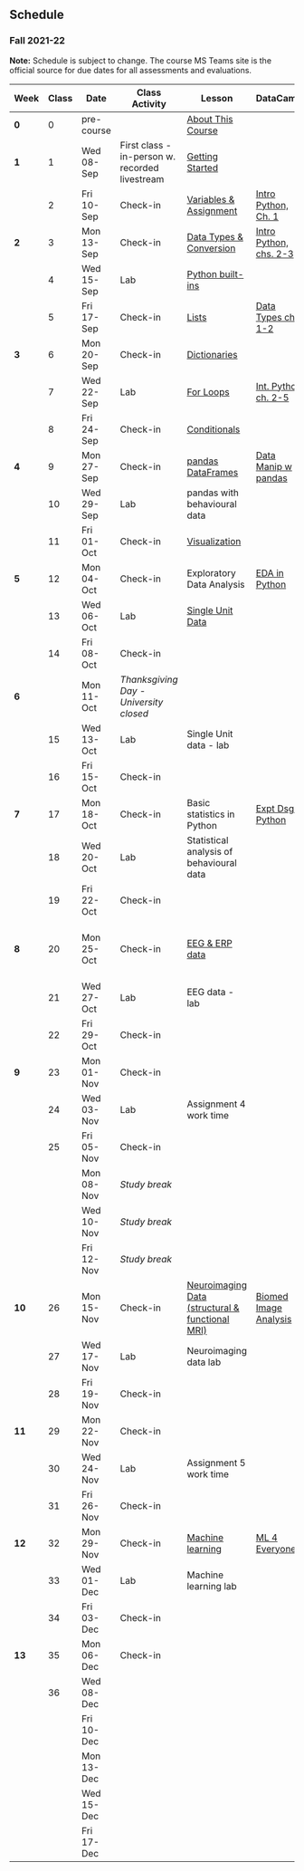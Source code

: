 ## Schedule
### Fall 2021-22

**Note:** Schedule is subject to change. The course MS Teams site is the official source for due dates for all assessments and evaluations.

| Week   | Class | Date       | Class Activity                                 | Lesson                                                                                                                      | DataCamp                                                                                       | Work Due                                     |
|--------|-------|------------|------------------------------------------------|-----------------------------------------------------------------------------------------------------------------------------|------------------------------------------------------------------------------------------------|----------------------------------------------|
| **0**  | 0     | pre-course |                                                | [About This Course](https://dalpsychneuro.github.io/NESC_3505_textbook/1/why.html)                                          |                                                                                                |                                              |
| **1**  | 1     | Wed 08-Sep | First class - in-person w. recorded livestream | [Getting Started](https://dalpsychneuro.github.io/NESC_3505_textbook/2/learning_objectives.html)                            |                                                                                                |                                              |
|        | 2     | Fri 10-Sep | Check-in                                       | [Variables & Assignment](https://dalpsychneuro.github.io/NESC_3505_textbook/3/variables-and-assignment.html)                | [Intro Python, Ch. 1](https://learn.datacamp.com/courses/intro-to-python-for-data-science)     | [Assignment 1](https://dalpsychneuro.github.io/NESC_3505/Assignments/Assignment_1/Assignment_1) |
| **2**  | 3     | Mon 13-Sep | Check-in                                       | [Data Types & Conversion](https://dalpsychneuro.github.io/NESC_3505_textbook/3/types-conversion.html)                       | [Intro Python, chs. 2-3](https://learn.datacamp.com/courses/intro-to-python-for-data-science)  | [Self-Assessment 1](https://teams.microsoft.com/l/team/19%3afOKN1_xuQyIMPzmwXZudRDqVkM74a4OXTgKDyg42wKY1%40thread.tacv2/conversations?groupId=feaf7f03-2edc-4f19-9351-a759cb86873f&tenantId=60b81999-0b7f-412d-92a3-e17d8ae9e3e0)                           |
|        | 4     | Wed 15-Sep | Lab                                            | [Python built-ins](https://dalpsychneuro.github.io/NESC_3505_textbook/3/built-in.html)                                      |                                                                                                |                                              |
|        | 5     | Fri 17-Sep | Check-in                                       | [Lists](https://dalpsychneuro.github.io/NESC_3505_textbook/3/lists.html)                                                    | [Data Types ch. 1-2](https://learn.datacamp.com/courses/data-types-for-data-science-in-python) |                                              |
| **3**  | 6     | Mon 20-Sep | Check-in                                       | [Dictionaries](https://dalpsychneuro.github.io/NESC_3505_textbook/3/dictionaries.html)                                      |                                                                                                | Assignment 2                                 |
|        | 7     | Wed 22-Sep | Lab                                            | [For Loops](https://dalpsychneuro.github.io/NESC_3505_textbook/3/for-loops.html)                                            | [Int. Python ch. 2-5](https://learn.datacamp.com/courses/intermediate-python)                  |                                              |
|        | 8     | Fri 24-Sep | Check-in                                       | [Conditionals](https://dalpsychneuro.github.io/NESC_3505_textbook/3/conditionals.html)                                      |                                                                                                |                                              |
| **4**  | 9     | Mon 27-Sep | Check-in                                       | [pandas DataFrames](https://dalpsychneuro.github.io/NESC_3505_textbook/3/pandas-dataframes.html)                            | [Data Manip w pandas](https://learn.datacamp.com/courses/data-manipulation-with-pandas)        | [Self-Assessment 2](https://teams.microsoft.com/l/team/19%3afOKN1_xuQyIMPzmwXZudRDqVkM74a4OXTgKDyg42wKY1%40thread.tacv2/conversations?groupId=feaf7f03-2edc-4f19-9351-a759cb86873f&tenantId=60b81999-0b7f-412d-92a3-e17d8ae9e3e0)                            |
|        | 10    | Wed 29-Sep | Lab                                            | pandas with behavioural data                                                                                                |                                                                                                |                                              |
|        | 11    | Fri 01-Oct | Check-in                                       | [Visualization](https://dalpsychneuro.github.io/NESC_3505_textbook/visualization/introduction.html)                         |                                                                                                | Demo 1                                       |
| **5**  | 12    | Mon 04-Oct | Check-in                                       | Exploratory Data Analysis                                                                                                  | [EDA in Python](https://learn.datacamp.com/courses/exploratory-data-analysis-in-python)        | Assignment 3                                 |
|        | 13    | Wed 06-Oct | Lab                                            | [Single Unit Data](https://dalpsychneuro.github.io/NESC_3505_textbook/single_unit/introduction.html)                        |                                                                                                |                                              |
|        | 14    | Fri 08-Oct | Check-in                                       |                                                                                                                             |                                                                                                |                                              |
| **6**  |       | Mon 11-Oct | *Thanksgiving Day - University closed*         |                                                                                                                             |                                                                                                | [Self-Assessment 3](https://teams.microsoft.com/l/team/19%3afOKN1_xuQyIMPzmwXZudRDqVkM74a4OXTgKDyg42wKY1%40thread.tacv2/conversations?groupId=feaf7f03-2edc-4f19-9351-a759cb86873f&tenantId=60b81999-0b7f-412d-92a3-e17d8ae9e3e0)                            |
|        | 15    | Wed 13-Oct | Lab                                            | Single Unit data - lab                                                                                                      |                                                                                                |                                              |
|        | 16    | Fri 15-Oct | Check-in                                       |                                                                                                                             |                                                                                                |                                              |
| **7**  | 17    | Mon 18-Oct | Check-in                                       | Basic statistics in Python                                                                                                  | [Expt Dsgn Python](https://learn.datacamp.com/courses/experimental-design-in-python)           |                                              |
|        | 18    | Wed 20-Oct | Lab                                            | Statistical analysis of behavioural data                                                                                    |                                                                                                |                   |
|        | 19    | Fri 22-Oct | Check-in                                       |                                                                                                                             |                                                                                                | Project 1                                    |
| **8**  | 20    | Mon 25-Oct | Check-in                                       | [EEG & ERP data](https://dalpsychneuro.github.io/NESC_3505_textbook/eeg/introduction.html)                                  |                                                                                                | [Self-Assessment 4](https://teams.microsoft.com/l/team/19%3afOKN1_xuQyIMPzmwXZudRDqVkM74a4OXTgKDyg42wKY1%40thread.tacv2/conversations?groupId=feaf7f03-2edc-4f19-9351-a759cb86873f&tenantId=60b81999-0b7f-412d-92a3-e17d8ae9e3e0); Project 1 peer assessment |
|        | 21    | Wed 27-Oct | Lab                                            | EEG data - lab                                                                                                              |                                                                                                |                                              |
|        | 22    | Fri 29-Oct | Check-in                                       |                                                                                                                             |                                                                                                | Demo 2                                       |
| **9**  | 23    | Mon 01-Nov | Check-in                                       |                                                                                                                             |                                                                                                |                                              |
|        | 24    | Wed 03-Nov | Lab                                            | Assignment 4 work time                                                                                                      |                                                                                                |                                              |
|        | 25    | Fri 05-Nov | Check-in                                       |                                                                                                                             |                                                                                                | Assignment 4                                 |
|        |       | Mon 08-Nov | *Study break*                                  |                                                                                                                             |                                                                                                | [Self-Assessment 5](https://teams.microsoft.com/l/team/19%3afOKN1_xuQyIMPzmwXZudRDqVkM74a4OXTgKDyg42wKY1%40thread.tacv2/conversations?groupId=feaf7f03-2edc-4f19-9351-a759cb86873f&tenantId=60b81999-0b7f-412d-92a3-e17d8ae9e3e0)                            |
|        |       | Wed 10-Nov | *Study break*                                  |                                                                                                                             |                                                                                                |                                              |
|        |       | Fri 12-Nov | *Study break*                                  |                                                                                                                             |                                                                                                |                                              |
| **10** | 26    | Mon 15-Nov | Check-in                                       | [Neuroimaging Data (structural & functional MRI)](https://dalpsychneuro.github.io/NESC_3505_textbook/mri/introduction.html) | [Biomed Image Analysis](https://www.datacamp.com/courses/biomedical-image-analysis-in-python)  |                                              |
|        | 27    | Wed 17-Nov | Lab                                            | Neuroimaging data lab                                                                                                       |                                                                                                |                                              |
|        | 28    | Fri 19-Nov | Check-in                                       |                                                                                                                             |                                                                                                | Portfolio Submission 1                       |
| **11** | 29    | Mon 22-Nov | Check-in                                       |                                                                                                                             |                                                                                                | [Self-Assessment 6](https://teams.microsoft.com/l/team/19%3afOKN1_xuQyIMPzmwXZudRDqVkM74a4OXTgKDyg42wKY1%40thread.tacv2/conversations?groupId=feaf7f03-2edc-4f19-9351-a759cb86873f&tenantId=60b81999-0b7f-412d-92a3-e17d8ae9e3e0)                            |
|        | 30    | Wed 24-Nov | Lab                                            | Assignment 5 work time                                                                                                      |                                                                                                |                                              |
|        | 31    | Fri 26-Nov | Check-in                                       |                                                                                                                             |                                                                                                | Assignment 5                                 |
| **12** | 32    | Mon 29-Nov | Check-in                                       | [Machine learning](https://dalpsychneuro.github.io/NESC_3505_textbook/machine_learning/introduction.html)                   | [ML 4 Everyone](https://learn.datacamp.com/courses/machine-learning-for-everyone)              | Demo 3                                       |
|        | 33    | Wed 01-Dec | Lab                                            | Machine learning lab                                                                                                        |                                                                                                |                                              |
|        | 34    | Fri 03-Dec | Check-in                                       |                                                                                                                             |                                                                                                |                                              |
| **13** | 35    | Mon 06-Dec | Check-in                                       |                                                                                                                             |                                                                                                | [Self-Assessment 7](https://teams.microsoft.com/l/team/19%3afOKN1_xuQyIMPzmwXZudRDqVkM74a4OXTgKDyg42wKY1%40thread.tacv2/conversations?groupId=feaf7f03-2edc-4f19-9351-a759cb86873f&tenantId=60b81999-0b7f-412d-92a3-e17d8ae9e3e0)                            |
|        | 36    | Wed 08-Dec |                                                |                                                                                                                             |                                                                                                |                                              |
|        |       | Fri 10-Dec |                                                |                                                                                                                             |                                                                                                | Project 2                                    |
|        |       | Mon 13-Dec |                                                |                                                                                                                             |                                                                                                | Project 2 Peer Assessment                    |
|        |       | Wed 15-Dec |                                                |                                                                                                                             |                                                                                                |                                              |
|        |       | Fri 17-Dec |                                                |                                                                                                                             |                                                                                                | Portfolio Submission 2                       |
